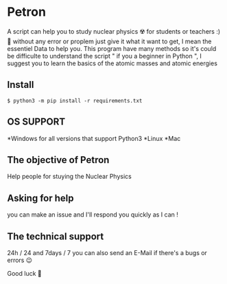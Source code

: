 # Petron
A script can help you to study nuclear physics :radioactive: for students or teachers :) :school_satchel:
without any error or proplem just give it what it want to get, I mean the essentiel Data to help you.
This program have many methods so it's could be difficulte to understand the script " if you a beginner in Python ", I suggest you to learn the basics of the atomic masses and atomic energies

## Install

``$ python3 -m pip install -r requirements.txt ``

## OS SUPPORT
*Windows for all versions that support Python3
*Linux
*Mac

## The objective of Petron
Help people for stuying the Nuclear Physics 

## Asking for help
you can make an issue and I'll respond you quickly as I can !

## The technical support
24h / 24 and 7days / 7
you can also send an E-Mail if there's a bugs or errors :wink:

Good luck :microscope:
